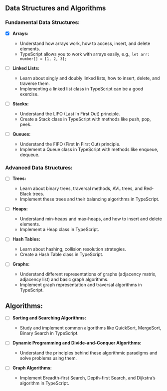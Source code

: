 ## Data Structures and Algorithms

### Fundamental Data Structures:
- [x] **Arrays:** 
   - Understand how arrays work, how to access, insert, and delete elements.
   - TypeScript allows you to work with arrays easily, e.g., `let arr: number[] = [1, 2, 3];`

- [ ] **Linked Lists:** 
   - Learn about singly and doubly linked lists, how to insert, delete, and traverse them.
   - Implementing a linked list class in TypeScript can be a good exercise.

- [ ] **Stacks:**
   - Understand the LIFO (Last In First Out) principle.
   - Create a Stack class in TypeScript with methods like push, pop, peek.

- [ ] **Queues:**
   - Understand the FIFO (First In First Out) principle.
   - Implement a Queue class in TypeScript with methods like enqueue, dequeue.

### Advanced Data Structures:
- [ ] **Trees:** 
   - Learn about binary trees, traversal methods, AVL trees, and Red-Black trees.
   - Implement these trees and their balancing algorithms in TypeScript.

- [ ] **Heaps:**
   - Understand min-heaps and max-heaps, and how to insert and delete elements.
   - Implement a Heap class in TypeScript.

- [ ] **Hash Tables:**
   - Learn about hashing, collision resolution strategies.
   - Create a Hash Table class in TypeScript.

- [ ] **Graphs:**
   - Understand different representations of graphs (adjacency matrix, adjacency list) and basic graph algorithms.
   - Implement graph representation and traversal algorithms in TypeScript.

## Algorithms:

- [ ] **Sorting and Searching Algorithms:**
   - Study and implement common algorithms like QuickSort, MergeSort, Binary Search in TypeScript.

- [ ] **Dynamic Programming and Divide-and-Conquer Algorithms:**
   - Understand the principles behind these algorithmic paradigms and solve problems using them.
   
- [ ] **Graph Algorithms:**
   - Implement Breadth-first Search, Depth-first Search, and Dijkstra’s algorithm in TypeScript.
